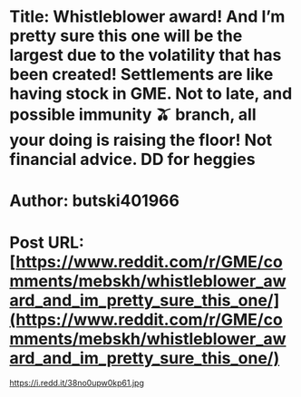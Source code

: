 # Title: Whistleblower award! And I’m pretty sure this one will be the largest due to the volatility that has been created! Settlements are like having stock in GME. Not to late, and possible immunity 🫒 branch, all your doing is raising the floor! Not financial advice. DD for heggies
# Author: butski401966
# Post URL: [https://www.reddit.com/r/GME/comments/mebskh/whistleblower_award_and_im_pretty_sure_this_one/](https://www.reddit.com/r/GME/comments/mebskh/whistleblower_award_and_im_pretty_sure_this_one/)


https://i.redd.it/38no0upw0kp61.jpg